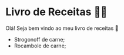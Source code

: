 # Livro de Receitas :man_cook:

Olá! Seja bem vindo ao meu livro de receitas :wave:

- Strogonoff de carne;
- Rocambole de carne;
